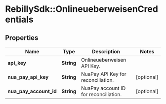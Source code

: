 # RebillySdk::OnlineueberweisenCredentials

## Properties
Name | Type | Description | Notes
------------ | ------------- | ------------- | -------------
**api_key** | **String** | Onlineueberweisen API Key. | 
**nua_pay_api_key** | **String** | NuaPay API Key for reconciliation. | [optional] 
**nua_pay_account_id** | **String** | NuaPay account ID for reconciliation. | [optional] 

